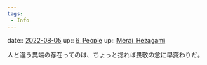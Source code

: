 ```yaml
---
tags:
 - Info
---
```


date:: [2022-08-05](../Daily_Note/2022-08-05.md)
up:: [6_People](../Bar/Novel/Nacaria/6_People.md)
up:: [Merai_Hezagami](../Bar/Novel/Nacaria/Merai_Hezagami.md)

人と違う異端の存在ってのは、ちょっと捻れば畏敬の念に早変わりだ。